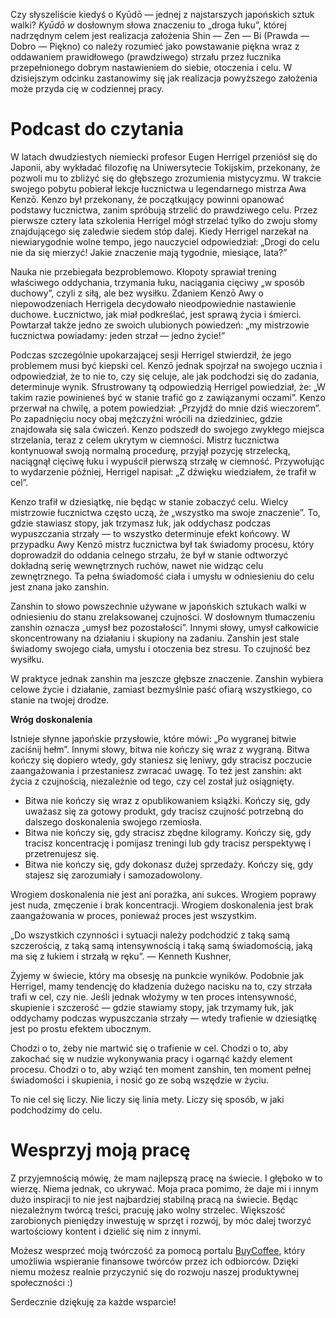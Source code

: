 Czy słyszeliście kiedyś o Kyūdō — jednej z najstarszych japońskich sztuk walki? _Kyūdō w_ dosłownym słowa znaczeniu to „droga łuku”, której nadrzędnym celem jest realizacja założenia Shin — Zen — Bi (Prawda — Dobro — Piękno) co należy rozumieć jako powstawanie piękna wraz z oddawaniem prawidłowego (prawdziwego) strzału przez łucznika przepełnionego dobrym nastawieniem do siebie, otoczenia i celu. W dzisiejszym odcinku zastanowimy się jak realizacja powyższego założenia może przyda cię w codziennej pracy.

Podcast do czytania
===================

W latach dwudziestych niemiecki profesor Eugen Herrigel przeniósł się do Japonii, aby wykładać filozofię na Uniwersytecie Tokijskim, przekonany, że pozwoli mu to zbliżyć się do głębszego zrozumienia mistycyzmu. W trakcie swojego pobytu pobierał lekcje łucznictwa u legendarnego mistrza Awa Kenzō. Kenzo był przekonany, że początkujący powinni opanować podstawy łucznictwa, zanim spróbują strzelić do prawdziwego celu. Przez pierwsze cztery lata szkolenia Herrigel mógł strzelać tylko do zwoju słomy znajdującego się zaledwie siedem stóp dalej. Kiedy Herrigel narzekał na niewiarygodnie wolne tempo, jego nauczyciel odpowiedział: „Drogi do celu nie da się mierzyć! Jakie znaczenie mają tygodnie, miesiące, lata?”

Nauka nie przebiegała bezproblemowo. Kłopoty sprawiał trening właściwego oddychania, trzymania łuku, naciągania cięciwy „w sposób duchowy”, czyli z siłą, ale bez wysiłku. Zdaniem Kenzō Awy o niepowodzeniach Herrigela decydowało nieodpowiednie nastawienie duchowe. Łucznictwo, jak miał podkreślać, jest sprawą życia i śmierci. Powtarzał także jedno ze swoich ulubionych powiedzeń: „my mistrzowie łucznictwa powiadamy: jeden strzał — jedno życie!”

Podczas szczególnie upokarzającej sesji Herrigel stwierdził, że jego problemem musi być kiepski cel. Kenzō jednak spojrzał na swojego ucznia i odpowiedział, że to nie to, czy się celuje, ale jak podchodzi się do zadania, determinuje wynik. Sfrustrowany tą odpowiedzią Herrigel powiedział, że: „W takim razie powinieneś być w stanie trafić go z zawiązanymi oczami”. Kenzo przerwał na chwilę, a potem powiedział: „Przyjdź do mnie dziś wieczorem”. Po zapadnięciu nocy obaj mężczyźni wrócili na dziedziniec, gdzie znajdowała się sala ćwiczeń. Kenzo podszedł do swojego zwykłego miejsca strzelania, teraz z celem ukrytym w ciemności. Mistrz łucznictwa kontynuował swoją normalną procedurę, przyjął pozycję strzelecką, naciągnął cięciwę łuku i wypuścił pierwszą strzałę w ciemność. Przywołując to wydarzenie później, Herrigel napisał: „Z dźwięku wiedziałem, że trafił w cel”.

Kenzo trafił w dziesiątkę, nie będąc w stanie zobaczyć celu. Wielcy mistrzowie łucznictwa często uczą, że „wszystko ma swoje znaczenie”. To, gdzie stawiasz stopy, jak trzymasz łuk, jak oddychasz podczas wypuszczania strzały — to wszystko determinuje efekt końcowy. W przypadku Awy Kenzō mistrz łucznictwa był tak świadomy procesu, który doprowadził do oddania celnego strzału, że był w stanie odtworzyć dokładną serię wewnętrznych ruchów, nawet nie widząc celu zewnętrznego. Ta pełna świadomość ciała i umysłu w odniesieniu do celu jest znana jako zanshin.

Zanshin to słowo powszechnie używane w japońskich sztukach walki w odniesieniu do stanu zrelaksowanej czujności. W dosłownym tłumaczeniu zanshin oznacza „umysł bez pozostałości”. Innymi słowy, umysł całkowicie skoncentrowany na działaniu i skupiony na zadaniu. Zanshin jest stale świadomy swojego ciała, umysłu i otoczenia bez stresu. To czujność bez wysiłku.

W praktyce jednak zanshin ma jeszcze głębsze znaczenie. Zanshin wybiera celowe życie i działanie, zamiast bezmyślnie paść ofiarą wszystkiego, co stanie na twojej drodze.

**Wróg doskonalenia**

Istnieje słynne japońskie przysłowie, które mówi: „Po wygranej bitwie zaciśnij hełm”. Innymi słowy, bitwa nie kończy się wraz z wygraną. Bitwa kończy się dopiero wtedy, gdy staniesz się leniwy, gdy stracisz poczucie zaangażowania i przestaniesz zwracać uwagę. To też jest zanshin: akt życia z czujnością, niezależnie od tego, czy cel został już osiągnięty.

*   Bitwa nie kończy się wraz z opublikowaniem książki. Kończy się, gdy uważasz się za gotowy produkt, gdy tracisz czujność potrzebną do dalszego doskonalenia swojego rzemiosła.
*   Bitwa nie kończy się, gdy stracisz zbędne kilogramy. Kończy się, gdy tracisz koncentrację i pomijasz treningi lub gdy tracisz perspektywę i przetrenujesz się.
*   Bitwa nie kończy się, gdy dokonasz dużej sprzedaży. Kończy się, gdy stajesz się zarozumiały i samozadowolony.

Wrogiem doskonalenia nie jest ani porażka, ani sukces. Wrogiem poprawy jest nuda, zmęczenie i brak koncentracji. Wrogiem doskonalenia jest brak zaangażowania w proces, ponieważ proces jest wszystkim.

„Do wszystkich czynności i sytuacji należy podchodzić z taką samą szczerością, z taką samą intensywnością i taką samą świadomością, jaką ma się z łukiem i strzałą w ręku”. — Kenneth Kushner,

Żyjemy w świecie, który ma obsesję na punkcie wyników. Podobnie jak Herrigel, mamy tendencję do kładzenia dużego nacisku na to, czy strzała trafi w cel, czy nie. Jeśli jednak włożymy w ten proces intensywność, skupienie i szczerość — gdzie stawiamy stopy, jak trzymamy łuk, jak oddychamy podczas wypuszczania strzały — wtedy trafienie w dziesiątkę jest po prostu efektem ubocznym.

Chodzi o to, żeby nie martwić się o trafienie w cel. Chodzi o to, aby zakochać się w nudzie wykonywania pracy i ogarnąć każdy element procesu. Chodzi o to, aby wziąć ten moment zanshin, ten moment pełnej świadomości i skupienia, i nosić go ze sobą wszędzie w życiu.

To nie cel się liczy. Nie liczy się linia mety. Liczy się sposób, w jaki podchodzimy do celu.

Wesprzyj moją pracę
===================

Z przyjemnością mówię, że mam najlepszą pracę na świecie. I głęboko w to wierzę. Niema jednak, co ukrywać. Moja praca pomimo, że daje mi i innym dużo inspiracji to nie jest najbardziej stabilną pracą na świecie. Będąc niezależnym twórcą treści, pracuję jako wolny strzelec. Większość zarobionych pieniędzy inwestuję w sprzęt i rozwój, by móc dalej tworzyć wartościowy kontent i dzielić się nim z innymi.

Możesz wesprzeć moją twórczość za pomocą portalu [BuyCoffee](https://buycoffee.to/leszekkrol), który umożliwia wspieranie finansowe twórców przez ich odbiorców. Dzięki niemu możesz realnie przyczynić się do rozwoju naszej produktywnej społeczności :)

Serdecznie dziękuję za każde wsparcie!
